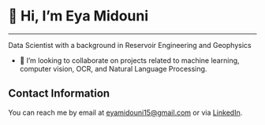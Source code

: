 # 👋 Hi, I’m Eya Midouni
----------------------------------

Data Scientist with a background in Reservoir Engineering and Geophysics

- 💞️ I’m looking to collaborate on projects related to machine learning, computer vision, OCR, and Natural Language Processing.
## Contact Information

You can reach me by email at [eyamidouni15@gmail.com](mailto:eyamidouni15@gmail.com) or via [LinkedIn](https://www.linkedin.com/in/eya-midouni-049066221/).


<!---
Emidouni/Emidouni is a ✨ special ✨ repository because its `README.md` (this file) appears on your GitHub profile.
You can click the Preview link to take a look at your changes.
--->
